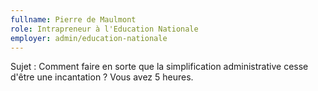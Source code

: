 ```yaml
---
fullname: Pierre de Maulmont
role: Intrapreneur à l'Education Nationale
employer: admin/education-nationale
---
```


Sujet : Comment faire en sorte que la simplification administrative cesse d'être une incantation ? Vous avez 5 heures.

